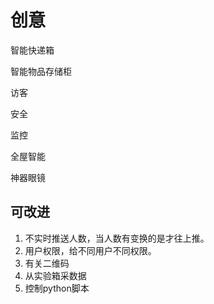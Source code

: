 # 创意 

智能快递箱  

智能物品存储柜  

访客  

安全  

监控  


全屋智能  

神器眼镜  


## 可改进
1. 不实时推送人数，当人数有变换的是才往上推。  
2. 用户权限，给不同用户不同权限。  
3. 有关二维码  
4. 从实验箱采数据  
5. 控制python脚本 
